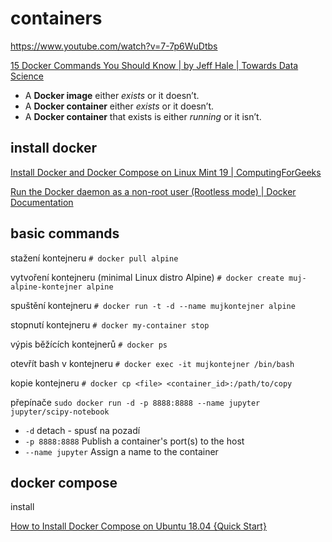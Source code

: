 # containers

<https://www.youtube.com/watch?v=7-7p6WuDtbs>

[15 Docker Commands You Should Know | by Jeff Hale | Towards Data Science](https://towardsdatascience.com/15-docker-commands-you-should-know-970ea5203421)


* A **Docker image** either *exists* or it doesn’t.
* A **Docker container** either *exists* or it doesn’t.
* A **Docker container** that exists is either *running* or it isn’t.


## install docker

[Install Docker and Docker Compose on Linux Mint 19 | ComputingForGeeks](https://computingforgeeks.com/install-docker-and-docker-compose-on-linux-mint-19/)

[Run the Docker daemon as a non-root user (Rootless mode) | Docker Documentation](https://docs.docker.com/engine/security/rootless/)


## basic commands

stažení kontejneru
`# docker pull alpine`

vytvoření kontejneru (minimal Linux distro Alpine)
`# docker create muj-alpine-kontejner alpine`

spuštění kontejneru
`# docker run -t -d --name mujkontejner alpine`

stopnutí kontejneru
`# docker my-container stop`

výpis běžících kontejnerů
`# docker ps`

otevřít bash v kontejneru
`# docker exec -it mujkontejner /bin/bash`

kopie kontejneru
`# docker cp <file> <container_id>:/path/to/copy`

přepínače
`sudo docker run -d -p 8888:8888 --name jupyter jupyter/scipy-notebook`
* `-d` detach - spusť na pozadí
* `-p 8888:8888` Publish a container's port(s) to the host
* `--name jupyter` Assign a name to the container

## docker compose

install 

[How to Install Docker Compose on Ubuntu 18.04 {Quick Start}](https://phoenixnap.com/kb/install-docker-compose-ubuntu)



